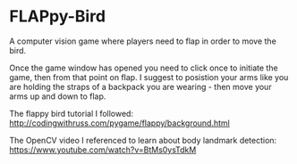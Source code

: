 # FLAPpy-Bird
A computer vision game where players need to flap in order to move the bird.

Once the game window has opened you need to click once to initiate the game, then from that point on flap.
I suggest to posistion your arms like you are holding the straps of a backpack you are wearing - then move your arms up and down to flap.

The flappy bird tutorial I followed: http://codingwithruss.com/pygame/flappy/background.html



The OpenCV video I referenced to learn about body landmark detection: https://www.youtube.com/watch?v=BtMs0ysTdkM

